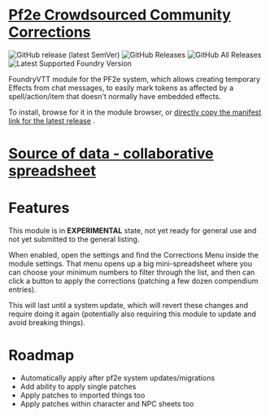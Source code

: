 # [Pf2e Crowdsourced Community Corrections](https://foundryvtt.com/packages/pf2e-crowdsourced-community-corrections/)

![GitHub release (latest SemVer)](https://img.shields.io/github/v/release/shemetz/pf2e-crowdsourced-community-corrections?style=for-the-badge)
![GitHub Releases](https://img.shields.io/github/downloads/shemetz/pf2e-crowdsourced-community-corrections/latest/total?style=for-the-badge)
![GitHub All Releases](https://img.shields.io/github/downloads/shemetz/pf2e-crowdsourced-community-corrections/total?style=for-the-badge&label=Downloads+total)
![Latest Supported Foundry Version](https://img.shields.io/endpoint?url=https://foundryshields.com/version?url=https://github.com/shemetz/pf2e-crowdsourced-community-corrections/raw/master/module.json)

FoundryVTT module for the PF2e system, which allows creating temporary Effects from chat messages, to easily mark tokens
as affected by a spell/action/item that doesn't normally have embedded effects.

To install, browse for it in the module browser,
or [directly copy the manifest link for the latest release](https://github.com/shemetz/pf2e-crowdsourced-community-corrections/releases/latest/download/module.json)
.

# [Source of data - collaborative spreadsheet](https://docs.google.com/spreadsheets/d/1nZ95fXqnmutFx8HE8TLvJIFiRf3WN9EwkBv7yYLFdB4)

# Features

This module is in **EXPERIMENTAL** state, not yet ready for general use and not yet submitted to the general listing.

When enabled, open the settings and find the Corrections Menu inside the module settings. That menu opens up a big
mini-spreadsheet where you can choose your minimum numbers to filter through the list, and then can click a button to
apply the corrections (patching a few dozen compendium entries).

This will last until a system update, which will revert these changes and require doing it again (potentially also
requiring this module to update and avoid breaking things).

# Roadmap

- Automatically apply after pf2e system updates/migrations
- Add ability to apply single patches
- Apply patches to imported things too
- Apply patches within character and NPC sheets too
